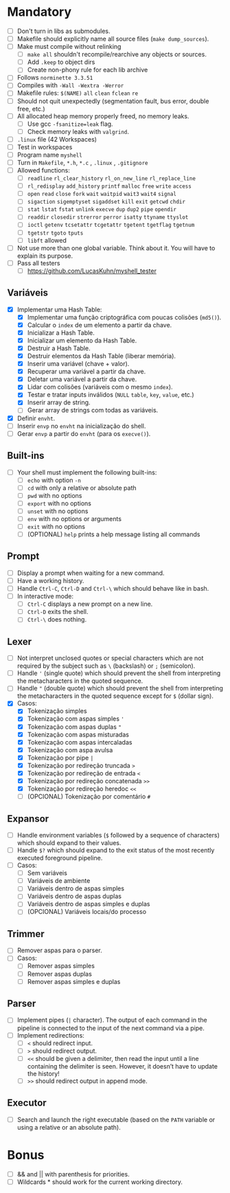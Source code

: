 # Mandatory

- [ ] Don't turn in libs as submodules.
- [ ] Makefile should explicitly name all source files (`make dump_sources`).
- [ ] Make must compile without relinking
  - [ ] `make all` shouldn't recompile/rearchive any objects or sources.
  - [ ] Add `.keep` to object dirs
  - [ ] Create non-phony rule for each lib archive
- [ ] Follows `norminette 3.3.51`
- [ ] Compiles with `-Wall -Wextra -Werror`
- [ ] Makefile rules: `$(NAME)` `all` `clean` `fclean` `re`
- [ ] Should not quit unexpectedly (segmentation fault, bus error, double
      free, etc.)
- [ ] All allocated heap memory properly freed, no memory leaks.
  - [ ] Use gcc `-fsanitize=leak` flag.
  - [ ] Check memory leaks with `valgrind`.
- [ ] `.linux` file (42 Workspaces)
- [ ] Test in workspaces
- [ ] Program name `myshell`
- [ ] Turn in `Makefile`, `*.h`, `*.c` , `.linux` , `.gitignore`
- [ ] Allowed functions:
  - [ ] `readline` `rl_clear_history` `rl_on_new_line` `rl_replace_line`
  - [ ] `rl_redisplay` `add_history` `printf` `malloc` `free` `write` `access`
  - [ ] `open` `read` `close` `fork` `wait` `waitpid` `wait3` `wait4` `signal`
  - [ ] `sigaction` `sigemptyset` `sigaddset` `kill` `exit` `getcwd` `chdir`
  - [ ] `stat` `lstat` `fstat` `unlink` `execve` `dup` `dup2` `pipe` `opendir`
  - [ ] `readdir` `closedir` `strerror` `perror` `isatty` `ttyname` `ttyslot`
  - [ ] `ioctl` `getenv` `tcsetattr` `tcgetattr` `tgetent` `tgetflag` `tgetnum`
  - [ ] `tgetstr` `tgoto` `tputs`
  - [ ] `libft` allowed
- [ ] Not use more than one global variable. Think about it. You will have to explain its purpose.
- [ ] Pass all testers
  - [ ] https://github.com/LucasKuhn/myshell_tester

## Variáveis

- [x] Implementar uma Hash Table:
  - [x] Implementar uma função criptográfica com poucas colisões (`md5()`).
  - [x] Calcular o `index` de um elemento a partir da chave.
  - [x] Inicializar a Hash Table.
  - [x] Inicializar um elemento da Hash Table.
  - [x] Destruir a Hash Table.
  - [x] Destruir elementos da Hash Table (liberar memória).
  - [x] Inserir uma variável (chave + valor).
  - [x] Recuperar uma variável a partir da chave.
  - [x] Deletar uma variável a partir da chave.
  - [x] Lidar com colisões (variáveis com o mesmo `index`).
  - [x] Testar e tratar inputs inválidos (`NULL` `table`, `key`, `value`, etc.)
  - [x] Inserir array de string.
  - [ ] Gerar array de strings com todas as variáveis.
- [x] Definir `envht`.
- [ ] Inserir `envp` no `envht` na inicialização do shell.
- [ ] Gerar `envp` a partir do `envht` (para os `execve()`).

## Built-ins

- [ ] Your shell must implement the following built-ins:
  - [ ] `echo` with option `-n`
  - [ ] `cd` with only a relative or absolute path
  - [ ] `pwd` with no options
  - [ ] `export` with no options
  - [ ] `unset` with no options
  - [ ] `env` with no options or arguments
  - [ ] `exit` with no options
  - [ ] (OPTIONAL) `help` prints a help message listing all commands

## Prompt

- [ ] Display a prompt when waiting for a new command.
- [ ] Have a working history.
- [ ] Handle `Ctrl-C`, `Ctrl-D` and `Ctrl-\` which should behave like in bash.
- [ ] In interactive mode:
  - [ ] `Ctrl-C` displays a new prompt on a new line.
  - [ ] `Ctrl-D` exits the shell.
  - [ ] `Ctrl-\` does nothing.

## Lexer

- [ ] Not interpret unclosed quotes or special characters which are not required by the subject such as `\` (backslash) or `;` (semicolon).
- [ ] Handle `'` (single quote) which should prevent the shell from interpreting the metacharacters in the quoted sequence.
- [ ] Handle `"` (double quote) which should prevent the shell from interpreting the metacharacters in the quoted sequence except for `$` (dollar sign).
- [x] Casos:
  - [x] Tokenização simples
  - [x] Tokenização com aspas simples `'`
  - [x] Tokenização com aspas duplas `"`
  - [x] Tokenização com aspas misturadas
  - [x] Tokenização com aspas intercaladas
  - [x] Tokenização com aspa avulsa
  - [x] Tokenização por pipe `|`
  - [x] Tokenização por redireção truncada `>`
  - [x] Tokenização por redireção de entrada `<`
  - [x] Tokenização por redireção concatenada `>>`
  - [x] Tokenização por redireção heredoc `<<`
  - [ ] (OPCIONAL) Tokenização por comentário `#`

## Expansor

- [ ] Handle environment variables (`$` followed by a sequence of characters) which should expand to their values.
- [ ] Handle `$?` which should expand to the exit status of the most recently executed foreground pipeline.
- [ ] Casos:
  - [ ] Sem variáveis
  - [ ] Variáveis de ambiente
  - [ ] Variáveis dentro de aspas simples
  - [ ] Variáveis dentro de aspas duplas
  - [ ] Variáveis dentro de aspas simples e duplas
  - [ ] (OPCIONAL) Variáveis locais/do processo

## Trimmer

- [ ] Remover aspas para o parser.
- [ ] Casos:
  - [ ] Remover aspas simples
  - [ ] Remover aspas duplas
  - [ ] Remover aspas simples e duplas

## Parser

- [ ] Implement pipes (`|` character). The output of each command in the pipeline is connected to the input of the next command via a pipe.
- [ ] Implement redirections:
  - [ ] `<` should redirect input.
  - [ ] `>` should redirect output.
  - [ ] `<<` should be given a delimiter, then read the input until a line containing the delimiter is seen. However, it doesn’t have to update the history!
  - [ ] `>>` should redirect output in append mode.

## Executor

- [ ] Search and launch the right executable (based on the `PATH` variable or using a relative or an absolute path).

# Bonus

- [ ] && and || with parenthesis for priorities.
- [ ] Wildcards \* should work for the current working directory.

